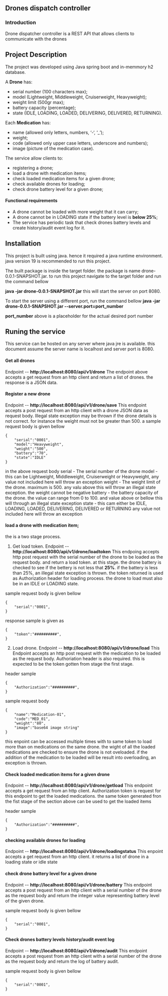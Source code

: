 ## Drones dispatch controller

### Introduction
Drone dispatcher controller is a REST API that allows clients to communicate with the drones

## Project Description
The project was developed using Java spring boot and in-memmory h2 database.

A **Drone** has:
- serial number (100 characters max);
- model (Lightweight, Middleweight, Cruiserweight, Heavyweight);
- weight limit (500gr max);
- battery capacity (percentage);
- state (IDLE, LOADING, LOADED, DELIVERING, DELIVERED, RETURNING).

Each **Medication** has: 
- name (allowed only letters, numbers, ‘-‘, ‘_’);
- weight;
- code (allowed only upper case letters, underscore and numbers);
- image (picture of the medication case).

The service allow clients to:
- registering a drone;
- load a drone with medication items;
- check loaded medication items for a given drone; 
- check available drones for loading;
- check drone battery level for a given drone;

#### Functional requirements
- A drone cannot be loaded with more weight that it can carry;
- A drone cannot be in LOADING state if the battery level is **below 25%**;
- The service has periodic task that check drones battery levels and create history/audit event log for it.

## Installation
This project is built using java. hence it required a java runtime environment. java version 19 is recommended to run this project.

The built package is inside the target folder. the package is name drone-0.0.1-SNAPSHOT.jar.
to run this project navigate to the target folder and run the command bellow

**java -jar drone-0.0.1-SNAPSHOT.jar**
this will start the server on port 8080.

To start the server using a different port, run the command bellow
**java -jar drone-0.0.1-SNAPSHOT.jar --server.port=port_number**

**port_number** above is a placeholder for the actual desired port number

## Runing the service
This service can be hosted on any server where java jre is available. this document assume the server name is localhost and server port is 8080. 

#### Get all drones
Endpoint -- **http://localhost:8080/api/v1/drone**
The endpoint above accepts a get request from an http client and return a list of drones. the response is a JSON data.

#### Register a new drone
Endpoint -- **http://localhost:8080/api/v1/drone/save**
This endpoint accepts a post request from an http client with a drone JSON data as request body. Illegal state exception may be thrown if the drone details is not correct. for instance the weight must not be greater than 500.
a sample request body is given bellow
```
{
    "serial":"0001",
    "model":"Heavyweight",
    "weight":"500",
    "battery":"70",
    "state":"IDLE"
}
```
in the above request body
serial - The serial number of the drone
model - this can be Lightweight, Middleweight, Cruiserweight or Heavyweight, any value not included here will throw an exception
weight - The weight limit of the drone. maximum is 500. any valu above this will throw an illegal state exception. the weight cannot be negative
battery - the battery capacity of the drone. the value can range from 0 to 100. and value above or bellow this will through an illegal state exception
state - this cam either be IDLE, LOADING, LOADED, DELIVERING, DELIVERED or RETURNING any value not included here will throw an exception

#### load a drone with medication item;
the is a two stage process.

1. Get load token.
Endpoint -- **http://localhost:8080/api/v1/drone/loadtoken**
This endpoing accepts http post request with the serial number of the drone to be loaded as the request body. and return a load token.
at this stage. the drone battery is checked to see if the bettery is not less that **25%**. if the battery is less than 25%, an illegal state exception is thrown. the token returned is used as Authorization header for loading process.
the drone to load must also be in an IDLE or LOADING state.

sample request body is given bellow
```
{
    "serial":"0001",
}
```

response sample is given as 
```
{
    "token":"##########",
}
```

2. Load drone.
Endpoint -- **http://localhost:8080/api/v1/drone/load**
This Endpoint accepts an http post request with the medication to be loaded as the request body. Authoriation header is also required. this is expected to be the token gotten from stage the first stage.

header sample
```
{
    "Authorization":"##########",
}
```
sample request body
```
{
    "name":"Medication-01",
    "code":"MED_01",
    "weight":"80",
    "image":"base64 image string"
}
```
this enpoint can be accessed multiple times with to same token to load more than on medications on the same drone. the wight of all the loaded medications are checked to ensure the drone is not oveloaded.  if the addition of the medication to be loaded will be result into overloading, an exception is thrown.

#### Check loaded medication items for a given drone
Endpoint -- **http://localhost:8080/api/v1/drone/getload**
This endpoint accepts a get request from an http client. Authorization token is request for this endpoint to get the loaded medications. the same token generated fron the fist stage of the section above can be used to get the loaded items

header sample
```
{
    "Authorization":"##########",
}
```

#### checking available drones for loading
Endpoint -- **http://localhost:8080/api/v1/drone/loadingstatus**
This enpoint accepts a get request from an http client. it returns a list of drone in a loading state or idle state

#### check drone battery level for a given drone
Endpoint -- **http://localhost:8080/api/v1/drone/battery**
This endpoint accepts a post request from an http client with a serial number of the drone as the request body and return the integer value representing battery level of the given drone.

sample request body is given bellow
```
{
    "serial":"0001",
}
```

#### Check drones battery levels history/audit event log
Endpoint -- **http://localhost:8080/api/v1/drone/audit**
This endpoint accepts a post request from an http client with a serial number of the drone as the request body and return the log of battery audit.

sample request body is given bellow
```
{
    "serial":"0001",
}
```
